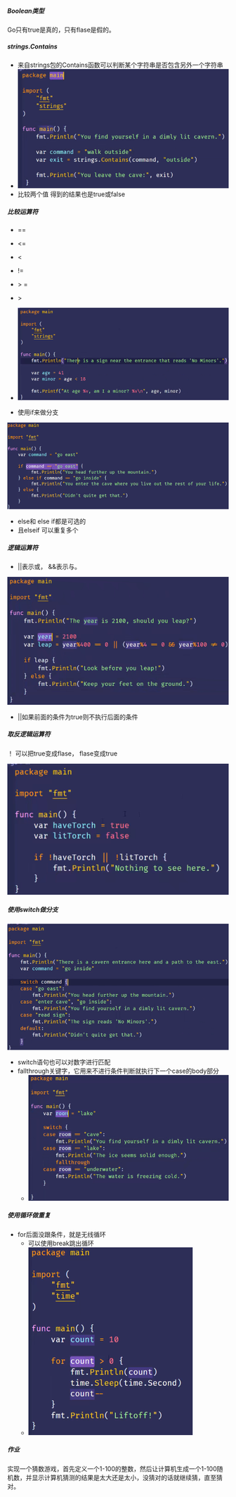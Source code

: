 ##### Boolean类型

Go只有true是真的，只有flase是假的。

##### strings.Contains

- 来自strings包的Contains函数可以判断某个字符串是否包含另外一个字符串
- ![image-20220321092356731](picture/image-20220321092356731.png)
- 比较两个值 得到的结果也是true或false

##### 比较运算符

- ==
- <=
- <
- !=
- \> =
- \>
- ![image-20220321092703023](picture/image-20220321092703023.png)

- 使用if来做分支

![image-20220321092851326](picture/image-20220321092851326.png)

- else和 else if都是可选的
- 且elseif 可以重复多个

##### 逻辑运算符

- ||表示或， &&表示与。

![image-20220321093130118](picture/image-20220321093130118.png)

- ||如果前面的条件为true则不执行后面的条件

##### 取反逻辑运算符

！ 可以把true变成flase， flase变成true

![image-20220321093430225](picture/image-20220321093430225.png)

##### 使用switch做分支

![image-20220321093533331](picture/image-20220321093533331.png)

- switch语句也可以对数字进行匹配 
- fallthrough关键字，它用来不进行条件判断就执行下一个case的body部分
  - ![image-20220321093740747](picture/image-20220321093740747.png)

##### 使用循环做重复

- for后面没跟条件，就是无线循环
  - 可以使用break跳出循环
  - ![image-20220321093958642](picture/image-20220321093958642.png)

##### 作业

实现一个猜数游戏，首先定义一个1-100的整数，然后让计算机生成一个1-100随机数，并显示计算机猜测的结果是太大还是太小，没猜对的话就继续猜，直至猜对。